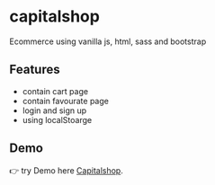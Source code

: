 # capitalshop
Ecommerce using vanilla js, html, sass and bootstrap

## Features
- contain cart page 
- contain favourate page
- login and sign up
- using localStoarge

## Demo
:point_right: try Demo here [Capitalshop](https://hosam8081.github.io/capitalshop/index.html).
